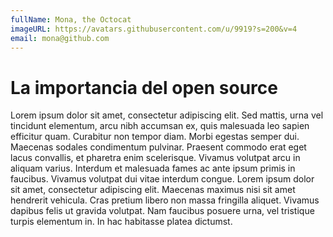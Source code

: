 ```yaml
---
fullName: Mona, the Octocat
imageURL: https://avatars.githubusercontent.com/u/9919?s=200&v=4
email: mona@github.com
---
```


# La importancia del open source

Lorem ipsum dolor sit amet, consectetur adipiscing elit. Sed mattis, urna vel
tincidunt elementum, arcu nibh accumsan ex, quis malesuada leo sapien efficitur
quam. Curabitur non tempor diam. Morbi egestas semper dui. Maecenas sodales
condimentum pulvinar. Praesent commodo erat eget lacus convallis, et pharetra
enim scelerisque. Vivamus volutpat arcu in aliquam varius. Interdum et malesuada
fames ac ante ipsum primis in faucibus. Vivamus volutpat dui vitae interdum congue.
Lorem ipsum dolor sit amet, consectetur adipiscing elit. Maecenas maximus nisi
sit amet hendrerit vehicula. Cras pretium libero non massa fringilla aliquet.
Vivamus dapibus felis ut gravida volutpat. Nam faucibus posuere urna, vel
tristique turpis elementum in. In hac habitasse platea dictumst. 
